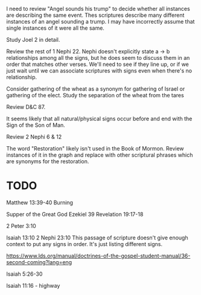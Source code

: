 I need to review "Angel sounds his trump" to decide whether all instances are describing the same event.
Thes scriptures describe many different instances of an angel sounding a trump. I may have incorrectly
assume that single instances of it were all the same.

Study Joel 2 in detail.

Review the rest of 1 Nephi 22. Nephi doesn't explicitly state
a -> b relationships among all the signs, but he does seem to discuss
them in an order that matches other verses. We'll need to see if they
line up, or if we just wait until we can associate scriptures with
signs even when there's no relationship.

Consider gathering of the wheat as a synonym for gathering of Israel or gathering of the elect.
Study the separation of the wheat from the tares

Review D&C 87.

It seems likely that all natural/physical signs occur before and end with the Sign of the Son of Man.

Review 2 Nephi 6 & 12

The word "Restoration" likely isn't used in the Book of Mormon. Review instances of it in the graph
and replace with other scriptural phrases which are synonyms for the restoration.

# TODO

Matthew 13:39-40
Burning

Supper of the Great God
Ezekiel 39
Revelation 19:17-18

2 Peter 3:10

Isaiah 13:10
2 Nephi 23:10
This passage of scripture doesn't give enough context to 
put any signs in order. It's just listing different signs.

https://www.lds.org/manual/doctrines-of-the-gospel-student-manual/36-second-coming?lang=eng

Isaiah 5:26-30

Isaiah 11:16 - highway